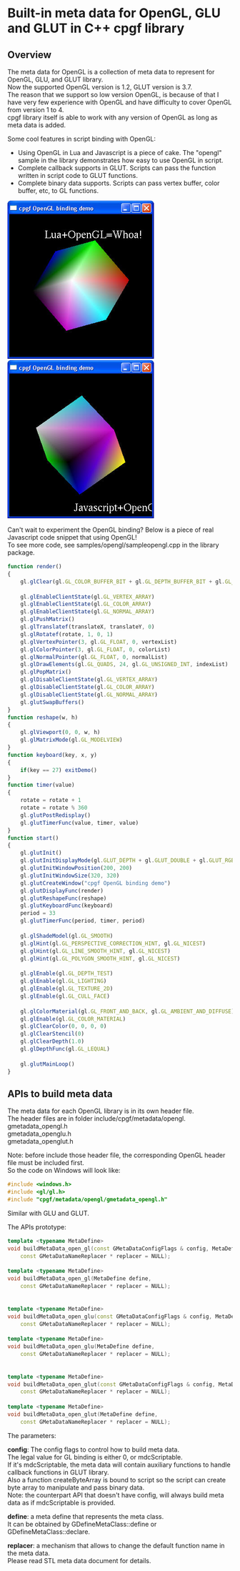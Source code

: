 

# Built-in meta data for OpenGL, GLU and GLUT in C++ cpgf library

## Overview

The meta data for OpenGL is a collection of meta data to represent for OpenGL, GLU, and GLUT library.  
Now the supported OpenGL version is 1.2, GLUT version is 3.7.  
The reason that we support so low version OpenGL, is because of that I have very few experience with OpenGL and have difficulty to cover OpenGL from version 1 to 4.  
cpgf library itself is able to work with any version of OpenGL as long as meta data is added.

Some cool features in script binding with OpenGL:
  * Using OpenGL in Lua and Javascript is a piece of cake. The "opengl" sample in the library demonstrates how easy to use OpenGL in script.
  * Complete callback supports in GLUT. Scripts can pass the function written in script code to GLUT functions.
  * Complete binary data supports. Scripts can pass vertex buffer, color buffer, etc, to GL functions. 

<img src="images/cpgf-opengl-lua.jpg">
<img src="images/cpgf-opengl-javascript.jpg">

Can't wait to experiment the OpenGL binding? Below is a piece of real Javascript code snippet that using OpenGL!  
To see more code, see samples/opengl/sampleopengl.cpp in the library package.
```javascript
function render()
{
    gl.glClear(gl.GL_COLOR_BUFFER_BIT + gl.GL_DEPTH_BUFFER_BIT + gl.GL_STENCIL_BUFFER_BIT)

    gl.glEnableClientState(gl.GL_VERTEX_ARRAY)
    gl.glEnableClientState(gl.GL_COLOR_ARRAY)
    gl.glEnableClientState(gl.GL_NORMAL_ARRAY)
    gl.glPushMatrix()
    gl.glTranslatef(translateX, translateY, 0)
    gl.glRotatef(rotate, 1, 0, 1)
    gl.glVertexPointer(3, gl.GL_FLOAT, 0, vertexList)
    gl.glColorPointer(3, gl.GL_FLOAT, 0, colorList)
    gl.glNormalPointer(gl.GL_FLOAT, 0, normalList)
    gl.glDrawElements(gl.GL_QUADS, 24, gl.GL_UNSIGNED_INT, indexList)
    gl.glPopMatrix()
    gl.glDisableClientState(gl.GL_VERTEX_ARRAY)
    gl.glDisableClientState(gl.GL_COLOR_ARRAY)
    gl.glDisableClientState(gl.GL_NORMAL_ARRAY)
    gl.glutSwapBuffers()
}
function reshape(w, h)
{
    gl.glViewport(0, 0, w, h)
    gl.glMatrixMode(gl.GL_MODELVIEW)
}
function keyboard(key, x, y)
{
    if(key == 27) exitDemo()
}
function timer(value)
{
    rotate = rotate + 1
    rotate = rotate % 360
    gl.glutPostRedisplay()
    gl.glutTimerFunc(value, timer, value)
}
function start()
{
    gl.glutInit()
    gl.glutInitDisplayMode(gl.GLUT_DEPTH + gl.GLUT_DOUBLE + gl.GLUT_RGB + gl.GLUT_STENCIL)
    gl.glutInitWindowPosition(200, 200)
    gl.glutInitWindowSize(320, 320)
    gl.glutCreateWindow("cpgf OpenGL binding demo")
    gl.glutDisplayFunc(render)
    gl.glutReshapeFunc(reshape)
    gl.glutKeyboardFunc(keyboard)
    period = 33
    gl.glutTimerFunc(period, timer, period)

    gl.glShadeModel(gl.GL_SMOOTH)
    gl.glHint(gl.GL_PERSPECTIVE_CORRECTION_HINT, gl.GL_NICEST)
    gl.glHint(gl.GL_LINE_SMOOTH_HINT, gl.GL_NICEST)
    gl.glHint(gl.GL_POLYGON_SMOOTH_HINT, gl.GL_NICEST)

    gl.glEnable(gl.GL_DEPTH_TEST)
    gl.glEnable(gl.GL_LIGHTING)
    gl.glEnable(gl.GL_TEXTURE_2D)
    gl.glEnable(gl.GL_CULL_FACE)

    gl.glColorMaterial(gl.GL_FRONT_AND_BACK, gl.GL_AMBIENT_AND_DIFFUSE)
    gl.glEnable(gl.GL_COLOR_MATERIAL)
    gl.glClearColor(0, 0, 0, 0)
    gl.glClearStencil(0)
    gl.glClearDepth(1.0)
    gl.glDepthFunc(gl.GL_LEQUAL)

    gl.glutMainLoop()
}
```

## APIs to build meta data

The meta data for each OpenGL library is in its own header file.  
The header files are in folder include/cpgf/metadata/opengl.  
gmetadata_opengl.h  
gmetadata_openglu.h  
gmetadata_openglut.h

Note: before include those header file, the corresponding OpenGL header file must be included first.  
So the code on Windows will look like:
```c++
#include <windows.h>
#include <gl/gl.h>
#include "cpgf/metadata/opengl/gmetadata_opengl.h"
```

Similar with GLU and GLUT.

The APIs prototype:
```c++
template <typename MetaDefine>
void buildMetaData_open_gl(const GMetaDataConfigFlags & config, MetaDefine define,
    const GMetaDataNameReplacer * replacer = NULL);

template <typename MetaDefine>
void buildMetaData_open_gl(MetaDefine define,
    const GMetaDataNameReplacer * replacer = NULL);


template <typename MetaDefine>
void buildMetaData_open_glu(const GMetaDataConfigFlags & config, MetaDefine define,
    const GMetaDataNameReplacer * replacer = NULL);

template <typename MetaDefine>
void buildMetaData_open_glu(MetaDefine define,
    const GMetaDataNameReplacer * replacer = NULL);


template <typename MetaDefine>
void buildMetaData_open_glut(const GMetaDataConfigFlags & config, MetaDefine define,
    const GMetaDataNameReplacer * replacer = NULL);

template <typename MetaDefine>
void buildMetaData_open_glut(MetaDefine define,
    const GMetaDataNameReplacer * replacer = NULL);
```

The parameters:

**config**: The config flags to control how to build meta data.  
The legal value for GL binding is either 0, or mdcScriptable.  
If it's mdcScriptable, the meta data will contain auxiliary functions to handle callback functions in GLUT library.  
Also a function createByteArray is bound to script so the script can create byte array to manipulate and pass binary data.  
Note: the counterpart API that doesn't have config, will always build meta data as if mdcScriptable is provided.

**define**: a meta define that represents the meta class.  
It can be obtained by GDefineMetaClass<T>::define or GDefineMetaClass<T>::declare.

**replacer**: a mechanism that allows to change the default function name in the meta data.  
Please read STL meta data document for details.
